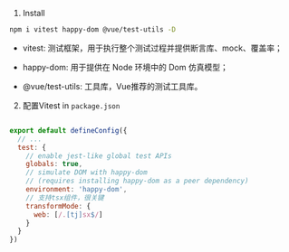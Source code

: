 1. Install

``` bash
npm i vitest happy-dom @vue/test-utils -D
```

- vitest: 测试框架，用于执行整个测试过程并提供断言库、mock、覆盖率；

- happy-dom: 用于提供在 Node 环境中的 Dom 仿真模型；

- @vue/test-utils: 工具库，Vue推荐的测试工具库。

2. 配置Vitest in `package.json`

```js

export default defineConfig({
  // ...
  test: {
    // enable jest-like global test APIs
    globals: true,
    // simulate DOM with happy-dom
    // (requires installing happy-dom as a peer dependency)
    environment: 'happy-dom',
    // 支持tsx组件，很关键
    transformMode: {
      web: [/.[tj]sx$/]
    }
  }
})
```

